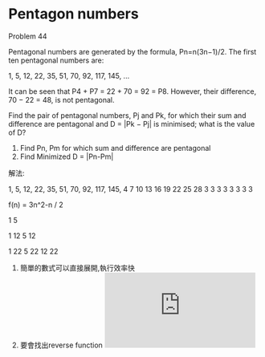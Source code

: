 # Pentagon numbers
Problem 44

Pentagonal numbers are generated by the formula, Pn=n(3n−1)/2. The first ten pentagonal numbers are:

1, 5, 12, 22, 35, 51, 70, 92, 117, 145, ...

It can be seen that P4 + P7 = 22 + 70 = 92 = P8. However, their difference, 70 − 22 = 48, is not pentagonal.

Find the pair of pentagonal numbers, Pj and Pk, for which their sum and difference are pentagonal and D = |Pk − Pj| is minimised; what is the value of D?

1. Find Pn, Pm for which sum and difference are pentagonal
2. Find Minimized D = |Pn-Pm|

解法:

1, 5, 12, 22, 35, 51, 70, 92, 117, 145,
  4  7  10  13  16  19  22  25   28
    3  3  3   3   3   3   3   3
    
    
 f(n) = 3n^2-n / 2
 
 1 5
 
 1 12
 5 12
 
 1 22
 5 22
 12 22
 
 
 1. 簡單的數式可以直接展開,執行效率快
 2. 要會找出reverse function
 ![reverse](http://www.mathblog.dk/wp-content/plugins/optimized-latex/image.php?image=tex_933c109f314c06643746209137c1b30a.png)